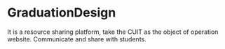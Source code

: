 # GraduationDesign
It is a resource sharing platform, take the CUIT as the object of operation website. Communicate and share with students.
